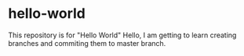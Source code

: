 # hello-world
This repository is for "Hello World"
Hello, I am getting to learn creating branches and commiting them to master branch.
